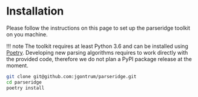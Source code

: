 # Installation

Please follow the instructions on this page to set up the parseridge toolkit on you machine.

!!! note
    The toolkit requires at least Python 3.6 and can be installed using [Poetry](https://poetry.eustace.io/).
    Developing new parsing algorithms requires to work directly with the provided code, therefore
    we do not plan a PyPI package release at the moment.


```bash
git clone git@github.com:jgontrum/parseridge.git
cd parseridge
poetry install
```